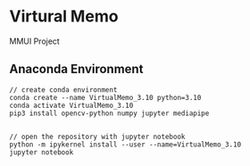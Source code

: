 # Virtural Memo
 MMUI Project

## Anaconda Environment
```
// create conda environment
conda create --name VirtualMemo_3.10 python=3.10
conda activate VirtualMemo_3.10
pip3 install opencv-python numpy jupyter mediapipe


// open the repository with jupyter notebook
python -m ipykernel install --user --name=VirtualMemo_3.10
jupyter notebook
```